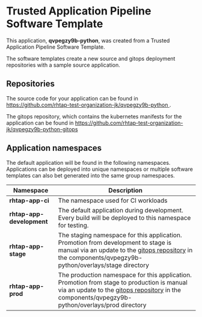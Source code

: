# Trusted Application Pipeline Software Template

This application, **qvpegzy9b-python**, was created from a Trusted Application Pipeline Software Template.

The software templates create a new source and gitops deployment repositories with a sample source application. 

## Repositories

The source code for your application can be found in [https://github.com/rhtap-test-organization-jk/qvpegzy9b-python ](https://github.com/rhtap-test-organization-jk/qvpegzy9b-python ).
 
The gitops repository, which contains the kubernetes manifests for the application can be found in 
[https://github.com/rhtap-test-organization-jk/qvpegzy9b-python-gitops ](https://github.com/rhtap-test-organization-jk/qvpegzy9b-python-gitops ) 

## Application namespaces 

The default application will be found in the following namespaces. Applications can be deployed into unique namespaces or multiple software templates can also bet generated into the same group namespaces.  

|  Namespace   |  Description   |  
| -------- | -------- |
| **rhtap-app-ci** | The namespace used for CI workloads |
| **rhtap-app-development** | The default application during development. Every build will be deployed to this namespace for testing. |
| **rhtap-app-stage** | The staging namespace for this application. Promotion from development to stage is manual via an update to the [gitops repository](https://github.com/rhtap-test-organization-jk/qvpegzy9b-python-gitops ) in the components/qvpegzy9b-python/overlays/stage directory |
| **rhtap-app-prod** | The production namespace for this application. Promotion from stage to production is manual via an update to the [gitops repository](https://github.com/rhtap-test-organization-jk/qvpegzy9b-python-gitops ) in the components/qvpegzy9b-python/overlays/prod directory |